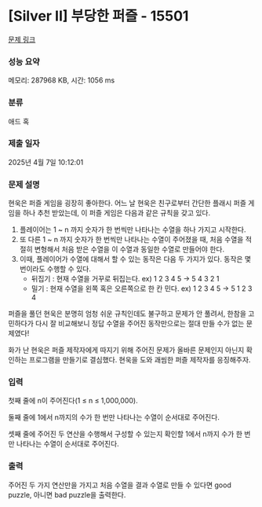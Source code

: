 # [Silver II] 부당한 퍼즐 - 15501 

[문제 링크](https://www.acmicpc.net/problem/15501) 

### 성능 요약

메모리: 287968 KB, 시간: 1056 ms

### 분류

애드 혹

### 제출 일자

2025년 4월 7일 10:12:01

### 문제 설명

<p>현욱은 퍼즐 게임을 굉장히 좋아한다. 어느 날 현욱은 친구로부터 간단한 플래시 퍼즐 게임을 하나 추천 받았는데, 이 퍼즐 게임은 다음과 같은 규칙을 갖고 있다.</p>

<ol>
	<li>플레이어는 1 ~ n 까지 숫자가 한 번씩만 나타나는 수열을 하나 가지고 시작한다.</li>
	<li>또 다른 1 ~ n 까지 숫자가 한 번씩만 나타나는 수열이 주어졌을 때, 처음 수열을 적절히 변형해서 처음 받은 수열을 이 수열과 동일한 수열로 만들어야 한다.</li>
	<li>이때, 플레이어가 수열에 대해서 할 수 있는 동작은 다음 두 가지가 있다. 동작은 몇 번이라도 수행할 수 있다.
	<ul>
		<li>뒤집기 : 현재 수열을 거꾸로 뒤집는다. ex) 1 2 3 4 5 -> 5 4 3 2 1</li>
		<li>밀기 : 현재 수열을 왼쪽 혹은 오른쪽으로 한 칸 민다. ex) 1 2 3 4 5 -> 5 1 2 3 4</li>
	</ul>
	</li>
</ol>

<p>퍼즐을 풀던 현욱은 분명히 엄청 쉬운 규칙인데도 불구하고 문제가 안 풀려서, 한참을 고민하다가 다시 잘 비교해보니 정답 수열을 주어진 동작만으로는 절대 만들 수가 없는 문제였다!</p>

<p>화가 난 현욱은 퍼즐 제작자에게 따지기 위해 주어진 문제가 올바른 문제인지 아닌지 확인하는 프로그램을 만들기로 결심했다. 현욱을 도와 괘씸한 퍼즐 제작자를 응징해주자.</p>

### 입력 

 <p>첫째 줄에 n이 주어진다(1 ≤ n ≤ 1,000,000).</p>

<p>둘째 줄에 1에서 n까지의 수가 한 번만 나타나는 수열이 순서대로 주어진다.</p>

<p>셋째 줄에 주어진 두 연산을 수행해서 구성할 수 있는지 확인할 1에서 n까지 수가 한 번만 나타나는 수열이 순서대로 주어진다.</p>

### 출력 

 <p>주어진 두 가지 연산만을 가지고 처음 수열을 결과 수열로 만들 수 있다면 good puzzle, 아니면 bad puzzle을 출력한다.</p>

